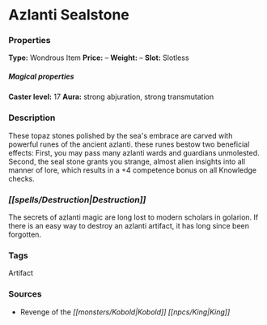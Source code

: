 ﻿---
Title: "Azlanti Sealstone"
Type: "Wondrous Item"
Price: "–"
Weight: "–"
Slot: "Slotless"
Caster level: "17"
Aura: "strong abjuration, strong transmutation"
Description: |
  "These topaz stones polished by the sea's embrace are carved with powerful runes of the ancient azlanti. these runes bestow two beneficial effects: First, you may pass many azlanti wards and guardians unmolested. Second, the seal stone grants you strange, almost alien insights into all manner of lore, which results in a +4 competence bonus on all Knowledge checks."
Destruction: |
  "The secrets of azlanti magic are long lost to modern scholars in golarion. If there is an easy way to destroy an azlanti artifact, it has long since been forgotten."
Sources: "['Revenge of the Kobold King']"
---

# Azlanti Sealstone

### Properties

**Type:** Wondrous Item **Price:** – **Weight:** – **Slot:** Slotless

##### Magical properties

**Caster level:** 17 **Aura:** strong abjuration, strong transmutation

### Description

These topaz stones polished by the sea's embrace are carved with powerful runes of the ancient azlanti. these runes bestow two beneficial effects: First, you may pass many azlanti wards and guardians unmolested. Second, the seal stone grants you strange, almost alien insights into all manner of lore, which results in a +4 competence bonus on all Knowledge checks.

### _[[spells/Destruction|Destruction]]_

The secrets of azlanti magic are long lost to modern scholars in golarion. If there is an easy way to destroy an azlanti artifact, it has long since been forgotten.

### Tags

Artifact

### Sources

* Revenge of the _[[monsters/Kobold|Kobold]]_ _[[npcs/King|King]]_